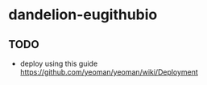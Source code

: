 # dandelion-eugithubio

## TODO

* deploy using this guide https://github.com/yeoman/yeoman/wiki/Deployment